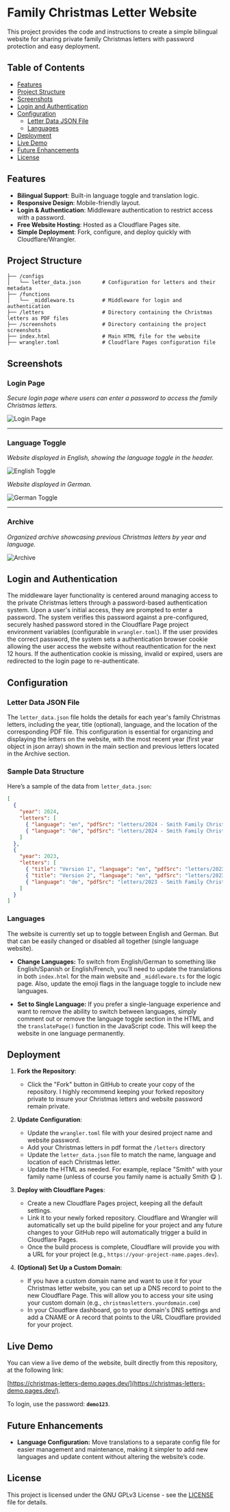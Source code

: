 
# Family Christmas Letter Website

This project provides the code and instructions to create a simple bilingual website for sharing private family Christmas letters with password protection and easy deployment. 

## Table of Contents

-  [Features](#features)
-  [Project Structure](#project-structure)
-  [Screenshots](#screenshots)
-  [Login and Authentication](#login-and-authentication)
-  [Configuration](#configuration)
    -   [Letter Data JSON File](#letter-data-json-file)
    -   [Languages](#languages)
-   [Deployment](#deployment)
-  [Live Demo](#live-demo)
-  [Future Enhancements](#future-enhancements)
-  [License](#license)

## Features

- **Bilingual Support**: Built-in language toggle and translation logic. 
- **Responsive Design**: Mobile-friendly layout.
- **Login & Authentication**: Middleware authentication to restrict access with a password.
- **Free Website Hosting**: Hosted as a Cloudflare Pages site.
- **Simple Deployment**: Fork, configure, and deploy quickly with Cloudflare/Wrangler.

## Project Structure

```plaintext
├── /configs
│   └── letter_data.json       # Configuration for letters and their metadata
├── /functions
│   └── _middleware.ts         # Middleware for login and authentication
├── /letters                   # Directory containing the Christmas letters as PDF files
├── /screenshots               # Directory containing the project screenshots
├── index.html                 # Main HTML file for the website
├── wrangler.toml              # Cloudflare Pages configuration file
```

## Screenshots

### Login Page  
*Secure login page where users can enter a password to access the family Christmas letters.*

![Login Page](screenshots/LoginPage.png)  


---

### Language Toggle  
*Website displayed in English, showing the language toggle in the header.*

![English Toggle](screenshots/EnglishToggle.png)  

*Website displayed in German.*

![German Toggle](screenshots/GermanToggle.png)  


---

### Archive  
*Organized archive showcasing previous Christmas letters by year and language.*

![Archive](screenshots/Archive.png)  

## Login and Authentication

The middleware layer functionality is centered around managing access to the private Christmas letters through a password-based authentication system. Upon a user's initial access, they are prompted to enter a password. The system verifies this password against a pre-configured, securely hashed password stored in the Cloudflare Page project environment variables (configurable in `wrangler.toml`). If the user provides the correct password, the system sets a authentication browser cookie allowing the user access the website without reauthentication for the next 12 hours. If the authentication cookie is missing, invalid or expired, users are redirected to the login page to re-authenticate. 

## Configuration

### Letter Data JSON File

The `letter_data.json` file holds the details for each year's family Christmas letters, including the year, title (optional), language, and the location of the corresponding PDF file. This configuration is essential for organizing and displaying the letters on the website, with the most recent year (first year object in json array) shown in the main section and previous letters located in the Archive section. 

### Sample Data Structure

Here’s a sample of the data from `letter_data.json`:


```json
[
  {
    "year": 2024,
    "letters": [
      { "language": "en", "pdfSrc": "letters/2024 - Smith Family Christmas Letter (English).pdf" },
      { "language": "de", "pdfSrc": "letters/2024 - Smith Family Christmas Letter (German).pdf" }
    ]
  },
  {
    "year": 2023,
    "letters": [
      { "title": "Version 1", "language": "en", "pdfSrc": "letters/2023 - Smith Family Christmas Letter (English).pdf" },
      { "title": "Version 2", "language": "en", "pdfSrc": "letters/2023 - Smith Family Christmas Letter (English).pdf" },
      { "language": "de", "pdfSrc": "letters/2023 - Smith Family Christmas Letter (German).pdf" }
    ]
  }
]
``` 
### Languages
The website is currently set up to toggle between English and German. But that can be easily changed or disabled all together (single language website).

-   **Change Languages:** To switch from English/German to something like English/Spanish or English/French, you’ll need to update the translations in both `index.html`  for the main website and `_middleware.ts` for the logic page. Also, update the emoji flags in the language toggle to include new languages.
    
-   **Set to Single Language:** If you prefer a single-language experience and want to remove the ability to switch between languages, simply comment out or remove the language toggle section in the HTML and the `translatePage()` function in the JavaScript code. This will keep the website in one language permanently.

## Deployment

1. **Fork the Repository**:
   - Click the "Fork" button in GitHub to create your copy of the repository. I highly recommend keeping your forked repository private to insure your Christmas letters and website password remain private.
   
2. **Update Configuration**:
   - Update the `wrangler.toml` file with your desired project name and website password.
   - Add your Christmas letters in pdf format the `/letters` directory
   - Update the `letter_data.json` file to match the name, language and location of each Christmas letter.
   - Update the HTML as needed. For example, replace "Smith" with your family name (unless of course you family name is actually Smith 😋 ).

3. **Deploy with Cloudflare Pages**:
    -   Create a new Cloudflare Pages project, keeping all the default settings.
    -   Link it to your newly forked repository. Cloudflare and Wrangler will automatically set up the build pipeline for your project and any future changes to your GitHub repo will automatically trigger a build in Cloudflare Pages.
    -   Once the build process is complete, Cloudflare will provide you with a URL for your project (e.g., `https://your-project-name.pages.dev`).

4. **(Optional) Set Up a Custom Domain**:
    -   If you have a custom domain name and want to use it for your Christmas letter website, you can set up a DNS record to point to the new Cloudflare Page. This will allow you to access your site using your custom domain (e.g., `christmasletters.yourdomain.com`)
    -   In your Cloudflare dashboard, go to your domain's DNS settings and add a CNAME or A record that points to the URL Cloudflare provided for your project.

## Live Demo

You can view a live demo of the website, built directly from this repository, at the following link:

 [https://christmas-letters-demo.pages.dev/](https://christmas-letters-demo.pages.dev/). 

To login, use the password: **`demo123`**.

## Future Enhancements

-   **Language Configuration:** Move translations to a separate config file for easier management and maintenance, making it simpler to add new languages and update content without altering the website’s code.

## License

This project is licensed under the GNU GPLv3 License - see the [LICENSE](LICENSE) file for details.
